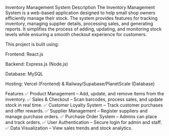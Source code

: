 Inventory Management System
Description
The Inventory Management System is a web-based application designed to help small shop owners efficiently manage their stock. The system provides features for tracking inventory, managing supplier details, processing sales, and generating reports. It simplifies the process of adding, updating, and monitoring stock levels while ensuring a smooth checkout experience for customers.

This project is built using:

Frontend: React.js

Backend: Express.js (Node.js)

Database: MySQL

Hosting: Vercel (Frontend) & Railway/Supabase/PlanetScale (Database)

Features
✅ Product Management – Add, update, and remove items from the inventory.
✅ Sales & Checkout – Scan barcodes, process sales, and update stock in real time.
✅ Customer Loyalty System – Track customer purchases and offer rewards.
✅ Supplier Management – Register suppliers and manage purchase orders.
✅ Purchase Order System – Admins can place and track orders.
✅ User Authentication – Secure login for admin and staff.
✅ Data Visualization – View sales trends and stock analytics.
